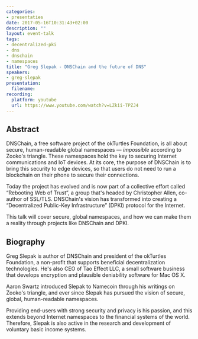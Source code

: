 ```yaml
---
categories:
- presentaties
date: 2017-05-16T10:31:43+02:00
description: ""
layout: event-talk
tags:
- decentralized-pki
- dns
- dnschain
- namespaces
title: "Greg Slepak - DNSChain and the future of DNS"
speakers:
- greg-slepak
presentation: 
  filename: 
recording:
  platform: youtube
  url: https://www.youtube.com/watch?v=LZkii-TPZJ4
---
```


## Abstract

DNSChain, a free software project of the okTurtles Foundation, is all about secure, human-readable global namespaces — *impossible* according to Zooko's triangle. These namespaces hold the key to securing Internet communications and IoT devices. At its core, the purpose of DNSChain is to bring this security to edge devices, so that users do not need to run a blockchain on their phone to secure their connections.

Today the project has evolved and is now part of a collective effort called “Rebooting Web of Trust”, a group that's headed by Christopher Allen, co-author of SSL/TLS. DNSChain's vision has transformed into creating a “Decentralized Public-Key Infrastructure” (DPKI) protocol for the Internet.

This talk will cover secure, global namespaces, and how we can make them a reality through projects like DNSChain and DPKI.

## Biography

Greg Slepak is author of DNSChain and president of the okTurtles Foundation, a non-profit that supports beneficial decentralization technologies. He's also CEO of Tao Effect LLC, a small software business that develops encryption and plausible deniability software for Mac OS X.

Aaron Swartz introduced Slepak to Namecoin through his writings on Zooko's triangle, and ever since Slepak has pursued the vision of secure, global, human-readable namespaces.

Providing end-users with strong security and privacy is his passion, and this extends beyond Internet namespaces to the financial systems of the world. Therefore, Slepak is also active in the research and development of voluntary basic income systems.
